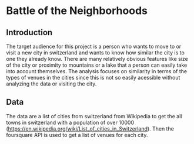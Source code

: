 # Battle of the Neighborhoods

## Introduction
The target audience for this project is a person who wants to move to or visit a new city in switzerland and wants to know how similar the city is to one they already know.
There are many relatively obvious features like size of the city or proximity to mountains or a lake that a person can easily take into account themselves.
The analysis focuses on similarity in terms of the types of venues in the cities since this is not so easily acessible without analyzing the data or visiting the city.

## Data
The data are a list of cities from switzerland from Wikipedia to get the all towns in switzerland with a population of over 10000 (https://en.wikipedia.org/wiki/List_of_cities_in_Switzerland).
Then the foursquare API is used to get a list of venues for each city.
